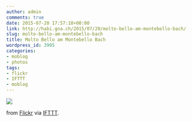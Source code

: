 ```yaml
---
author: admin
comments: true
date: 2015-07-20 17:57:18+00:00
link: http://habi.gna.ch/2015/07/20/molto-bello-am-montebello-bach/
slug: molto-bello-am-montebello-bach
title: Molto Bello am Montebello Bach
wordpress_id: 3995
categories:
- moblog
- photos
tags:
- flickr
- IFTTT
- moblog
---
```


![](http://ift.tt/1LnI2kG)  

  

from [Flickr](http://flic.kr/p/vjfCZs) via [IFTTT](http://ift.tt/1c4nCfM).
